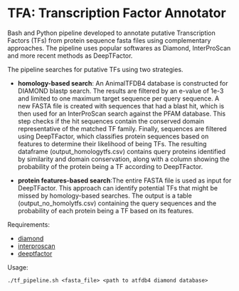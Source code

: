 # TFA: Transcription Factor Annotator #

Bash and Python pipeline developed to annotate putative Transcription Factors (TFs) from protein sequence fasta files using complementary approaches. The pipeline uses popular softwares as Diamond, InterProScan and more recent methods as DeepTFactor.

The pipeline searches for putative TFs using two strategies. 
+ **homology-based search**: An AnimalTFDB4 database is constructed for DIAMOND blastp search. The results are filtered by an e-value of 1e-3 and limited to one maximum target sequence per query sequence. A new FASTA file is created with sequences that had a blast hit, which is then used for an InterProScan search against the PFAM database. This step checks if the hit sequences contain the conserved domain representative of the matched TF family. Finally, sequences are filtered using DeepTFactor, which classifies protein sequences based on features to determine their likelihood of being TFs. The resulting dataframe (output_homologytfs.csv) contains query proteins identified by similarity and domain conservation, along with a column showing the probability of the protein being a TF according to DeepTFactor.

+ **protein features-based search**:The entire FASTA file is used as input for DeepTFactor. This approach can identify potential TFs that might be missed by homology-based searches. The output is a table (output_no_homolytfs.csv) containing the query sequences and the probability of each protein being a TF based on its features.

  
Requirements:
+ [diamond](https://github.com/bbuchfink/diamond)  
+ [interproscan](https://interproscan-docs.readthedocs.io/en/latest/HowToDownload.html)
+ [deeptfactor](https://bitbucket.org/kaistsystemsbiology/deeptfactor/src/master/)

Usage:
```
./tf_pipeline.sh <fasta_file> <path to atfdb4 diamond database>
```
